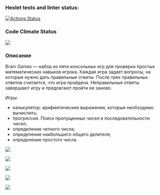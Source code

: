 ### Hexlet tests and linter status:
[![Actions Status](https://github.com/illata1998/python-project-49/actions/workflows/hexlet-check.yml/badge.svg)](https://github.com/illata1998/python-project-49/actions)

### Code Climate Status
<a href="https://codeclimate.com/github/illata1998/python-project-49/maintainability"><img src="https://api.codeclimate.com/v1/badges/04dd65ec4f611f194ba3/maintainability" /></a>

### Описание
Brain Games — набор из пяти консольных игр для проверки простых математических навыков игрока. Каждая игра задает вопросы, на которые нужно дать правильные ответы. После трех правильных ответов считается, что игра пройдена. Неправильные ответы завершают игру и предлагают пройти ее заново. 

Игры:
- калькулятор: арифметические выражения, которые необходимо вычислить;
- прогрессия. Поиск пропущенных чисел в последовательности чисел;
- определение четного числа;
- определение наибольшего общего делителя;
- определение простого числа.


<a href="https://asciinema.org/a/5sJ12QVwp4rT3ARyURZoqg8pU" target="_blank"><img src="https://asciinema.org/a/5sJ12QVwp4rT3ARyURZoqg8pU.svg" /></a>

<a href="https://asciinema.org/a/6dJdePcSYd9HFtt3eh1fZBReP" target="_blank"><img src="https://asciinema.org/a/6dJdePcSYd9HFtt3eh1fZBReP.svg" /></a>

<a href="https://asciinema.org/a/LBn6w0JYpZtgfz7nNUFdmKOTM" target="_blank"><img src="https://asciinema.org/a/LBn6w0JYpZtgfz7nNUFdmKOTM.svg" /></a>

<a href="https://asciinema.org/a/3gOpp7sIPotVPM6eXGvIkraZW" target="_blank"><img src="https://asciinema.org/a/3gOpp7sIPotVPM6eXGvIkraZW.svg" /></a>

<a href="https://asciinema.org/a/l24G1A4V731ErYrlchomVsUmd" target="_blank"><img src="https://asciinema.org/a/l24G1A4V731ErYrlchomVsUmd.svg" /></a>

